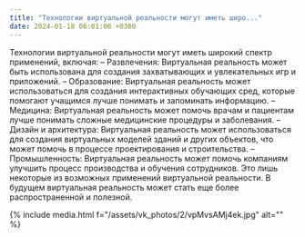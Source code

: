```yaml
---
title: "Технологии виртуальной реальности могут иметь широ..."
date: 2024-01-18 06:01:00 +0300
---
```


Технологии виртуальной реальности могут иметь широкий спектр применений, включая:
– Развлечения: Виртуальная реальность может быть использована для создания захватывающих и увлекательных игр и приложений.
– Образование: Виртуальная реальность может использоваться для создания интерактивных обучающих сред, которые помогают учащимся лучше понимать и запоминать информацию.
– Медицина: Виртуальная реальность может помочь врачам и пациентам лучше понимать сложные медицинские процедуры и заболевания.
– Дизайн и архитектура: Виртуальная реальность может использоваться для создания виртуальных моделей зданий и других объектов, что может помочь в процессе проектирования и строительства.
– Промышленность: Виртуальная реальность может помочь компаниям улучшить процесс производства и обучения сотрудников.
Это лишь некоторые из возможных применений виртуальной реальности. В будущем виртуальная реальность может стать еще более распространенной и полезной.

{% include media.html f="/assets/vk_photos/2/vpMvsAMj4ek.jpg" alt="" %}
